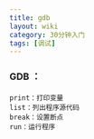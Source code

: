 ```yaml
---
title: gdb
layout: wiki
category: 30分钟入门
tags: [调试]
---
```


### GDB <command>：

~~~Text
print：打印变量
list：列出程序源代码
break：设置断点
run：运行程序
~~~
